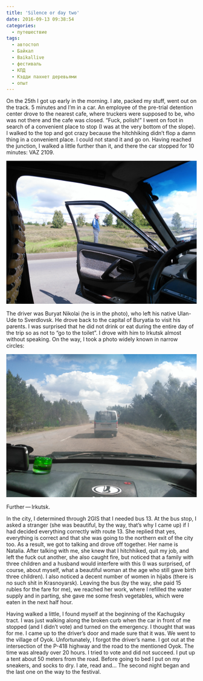 ```yaml
---
title: 'Silence or day two'
date: 2016-09-13 09:38:54
categories:
  - путешествие
tags:
  - автостоп
  - Байкал
  - Baikallive
  - фестиваль
  - КПД
  - Кэдди пахнет деревьями
  - опыт
---
```


On the 25th I got up early in the morning. I ate, packed my stuff, went out on the track. 5 minutes
and I’m in a car. An employee of the pre-trial detention center drove to the nearest cafe, where
truckers were supposed to be, who was not there and the cafe was closed. “Fuck, polish!” I went on
foot in search of a convenient place to stop (I was at the very bottom of the slope). I walked to
the top and got crazy because the hitchhiking didn’t flop a damn thing in a convenient place. I
could not stand it and go on. Having reached the junction, I walked a little further than it, and
there the car stopped for 10 minutes: VAZ 2109.

![](IMG_20160825_121224.jpg)

The driver was Buryat Nikolai (he is in the photo), who left his native Ulan-Ude to Sverdlovsk. He
drove back to the capital of Buryatia to visit his parents. I was surprised that he did not drink or
eat during the entire day of the trip so as not to “go to the toilet”. I drove with him to Irkutsk
almost without speaking. On the way, I took a photo widely known in narrow circles:

![](IMG_20160825_130822.jpg)

Further — Irkutsk.

In the city, I determined through 2GIS that I needed bus 13. At the bus stop, I asked a stranger
(she was beautiful, by the way, that’s why I came up) if I had decided everything correctly with
route 13. She replied that yes, everything is correct and that she was going to the northern exit of
the city too. As a result, we got to talking and drove off together. Her name is Natalia. After
talking with me, she knew that I hitchhiked, quit my job, and left the fuck out another, she also
caught fire, but noticed that a family with three children and a husband would interfere with this
(I was surprised, of course, about myself, what a beautiful woman at the age who still gave birth
three children). I also noticed a decent number of women in hijabs (there is no such shit in
Krasnoyarsk). Leaving the bus (by the way, she paid 15 rubles for the fare for me), we reached her
work, where I refilled the water supply and in parting, she gave me some fresh vegetables, which
were eaten in the next half hour.

Having walked a little, I found myself at the beginning of the Kachugsky tract. I was just walking
along the broken curb when the car in front of me stopped (and I didn’t vote) and turned on the
emergency. I thought that was for me. I came up to the driver’s door and made sure that it was. We
went to the village of Oyok. Unfortunately, I forgot the driver’s name. I got out at the
intersection of the P-418 highway and the road to the mentioned Oyok. The time was already over 20
hours. I tried to vote and did not succeed. I put up a tent about 50 meters from the road. Before
going to bed I put on my sneakers, and socks to dry. I ate, read and… The second night began and the
last one on the way to the festival.
